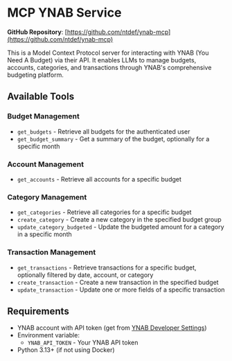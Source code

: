 # MCP YNAB Service

**GitHub Repository**: [https://github.com/ntdef/ynab-mcp](https://github.com/ntdef/ynab-mcp)

This is a Model Context Protocol server for interacting with YNAB (You Need A Budget) via their API. It enables LLMs to manage budgets, accounts, categories, and transactions through YNAB's comprehensive budgeting platform.

## Available Tools

### Budget Management
- `get_budgets` - Retrieve all budgets for the authenticated user
- `get_budget_summary` - Get a summary of the budget, optionally for a specific month

### Account Management  
- `get_accounts` - Retrieve all accounts for a specific budget

### Category Management
- `get_categories` - Retrieve all categories for a specific budget
- `create_category` - Create a new category in the specified budget group
- `update_category_budgeted` - Update the budgeted amount for a category in a specific month

### Transaction Management
- `get_transactions` - Retrieve transactions for a specific budget, optionally filtered by date, account, or category
- `create_transaction` - Create a new transaction in the specified budget
- `update_transaction` - Update one or more fields of a specific transaction

## Requirements

- YNAB account with API token (get from [YNAB Developer Settings](https://app.ynab.com/settings/developer))
- Environment variable:
  - `YNAB_API_TOKEN` - Your YNAB API token
- Python 3.13+ (if not using Docker)
